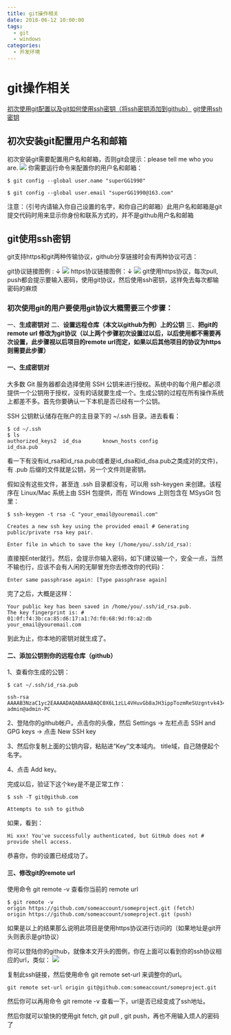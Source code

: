 ```yaml
---
title: git操作相关
date: 2018-06-12 10:00:00
tags:
  - git
  - windows
categories:
  - 开发环境
---
```

# git操作相关

[初次使用git配置以及git如何使用ssh密钥（将ssh密钥添加到github）](https://www.cnblogs.com/superGG1990/p/6844952.html)
[git使用ssh密钥](http://liujinkai.com/2015/09/18/git-use-ssh/?utm_source=tuicool&utm_medium=referral)


## 初次安装git配置用户名和邮箱

初次安装git需要配置用户名和邮箱，否则git会提示：please tell me who you are.
![](images/screenshot_1533173963087.png)
你需要运行命令来配置你的用户名和邮箱：
```
$ git config --global user.name "superGG1990"

$ git config --global user.email "superGG1990@163.com"
```
注意：（引号内请输入你自己设置的名字，和你自己的邮箱）此用户名和邮箱是git提交代码时用来显示你身份和联系方式的，并不是github用户名和邮箱
## git使用ssh密钥
 
git支持https和git两种传输协议，github分享链接时会有两种协议可选：

git协议链接图例 : ↓
![](images/screenshot_1533173975269.png)
https协议链接图例：↓
![](images/screenshot_1533173983090.png)
git使用https协议，每次pull, push都会提示要输入密码，使用git协议，然后使用ssh密钥，这样免去每次都输密码的麻烦
 
### 初次使用git的用户要使用git协议大概需要三个步骤：
一、**生成密钥对**
二、**设置远程仓库（本文以github为例）上的公钥**
三、**把git的 remote url 修改为git协议（以上两个步骤初次设置过以后，以后使用都不需要再次设置，此步骤视以后项目的remote url而定，如果以后其他项目的协议为https则需要此步骤）**
####  一、生成密钥对
大多数 Git 服务器都会选择使用 SSH 公钥来进行授权。系统中的每个用户都必须提供一个公钥用于授权，没有的话就要生成一个。生成公钥的过程在所有操作系统上都差不多。首先你要确认一下本机是否已经有一个公钥。

SSH 公钥默认储存在账户的主目录下的 ~/.ssh 目录。进去看看：
```
$ cd ~/.ssh
$ ls
authorized_keys2  id_dsa       known_hosts config            id_dsa.pub
```
看一下有没有id_rsa和id_rsa.pub(或者是id_dsa和id_dsa.pub之类成对的文件)，有 .pub 后缀的文件就是公钥，另一个文件则是密钥。

假如没有这些文件，甚至连 .ssh 目录都没有，可以用 ssh-keygen 来创建。该程序在 Linux/Mac 系统上由 SSH 包提供，而在 Windows 上则包含在 MSysGit 包里：
```
$ ssh-keygen -t rsa -C "your_email@youremail.com"

Creates a new ssh key using the provided email # Generating public/private rsa key pair.

Enter file in which to save the key (/home/you/.ssh/id_rsa):
```
直接按Enter就行。然后，会提示你输入密码，如下(建议输一个，安全一点，当然不输也行，应该不会有人闲的无聊冒充你去修改你的代码)：
```
Enter same passphrase again: [Type passphrase again]
```
完了之后，大概是这样：
```
Your public key has been saved in /home/you/.ssh/id_rsa.pub.
The key fingerprint is: # 01:0f:f4:3b:ca:85:d6:17:a1:7d:f0:68:9d:f0:a2:db your_email@youremail.com
```
到此为止，你本地的密钥对就生成了。

#### 二、添加公钥到你的远程仓库（github）
 

 1、查看你生成的公钥：
```
$ cat ~/.ssh/id_rsa.pub

ssh-rsa AAAAB3NzaC1yc2EAAAADAQABAAABAQC0X6L1zLL4VHuvGb8aJH3ippTozmReSUzgntvk434aJ/v7kOdJ/MTyBlWXFCR+HAo3FXRitBqxiX1nKhXpHAZsMciLq8vR3c8E7CjZN733f5AL8uEYJA+YZevY5UCvEg+umT7PHghKYaJwaCxV7sjYP7Z6V79OMCEAGDNXC26IBMdMgOluQjp6o6j2KAdtRBdCDS/QIU5THQDxJ9lBXjk1fiq9tITo/aXBvjZeD+gH/Apkh/0GbO8VQLiYYmNfqqAHHeXdltORn8N7C9lOa/UW3KM7QdXo6J0GFlBVQeTE/IGqhMS5PMln3 admin@admin-PC
```
2、登陆你的github帐户。点击你的头像，然后 Settings -> 左栏点击 SSH and GPG keys -> 点击 New SSH key

3、然后你复制上面的公钥内容，粘贴进“Key”文本域内。 title域，自己随便起个名字。

4、点击 Add key。

完成以后，验证下这个key是不是正常工作：
```
$ ssh -T git@github.com

Attempts to ssh to github
```
如果，看到：
```
Hi xxx! You've successfully authenticated, but GitHub does not # provide shell access.
```
恭喜你，你的设置已经成功了。

#### 三、修改git的remote url
 

 使用命令 git remote -v 查看你当前的 remote url
```
$ git remote -v
origin https://github.com/someaccount/someproject.git (fetch)
origin https://github.com/someaccount/someproject.git (push)
```
如果是以上的结果那么说明此项目是使用https协议进行访问的（如果地址是git开头则表示是git协议）

你可以登陆你的github，就像本文开头的图例，你在上面可以看到你的ssh协议相应的url，类似：
![](images/screenshot_1533174023174.png)

复制此ssh链接，然后使用命令 git remote set-url 来调整你的url。
```
git remote set-url origin git@github.com:someaccount/someproject.git
```
然后你可以再用命令 git remote -v 查看一下，url是否已经变成了ssh地址。

然后你就可以愉快的使用git fetch, git pull , git push，再也不用输入烦人的密码了